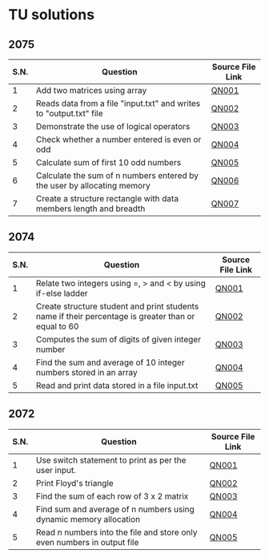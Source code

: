 # TU solutions

## 2075

| S.N. | Question                                                                | Source File Link      |
| ---- | ----------------------------------------------------------------------- | --------------------- |
| 1    | Add two matrices using array                                            | [QN001](2075/QN001.c) |
| 2    | Reads data from a file "input.txt" and writes to "output.txt" file      | [QN002](2075/QN002.c) |
| 3    | Demonstrate the use of logical operators                                | [QN003](2075/QN003.c) |
| 4    | Check whether a number entered is even or odd                           | [QN004](2075/QN004.c) |
| 5    | Calculate sum of first 10 odd numbers                                   | [QN005](2075/QN005.c) |
| 6    | Calculate the sum of n numbers entered by the user by allocating memory | [QN006](2075/QN006.c) |
| 7    | Create a structure rectangle with data members length and breadth       | [QN007](2075/QN007.c) |

## 2074

| S.N. | Question                                                                                            | Source File Link      |
| ---- | --------------------------------------------------------------------------------------------------- | --------------------- |
| 1    | Relate two integers using =, > and < by using if-else ladder                                        | [QN001](2074/QN001.c) |
| 2    | Create structure student and print students name if their percentage is greater than or equal to 60 | [QN002](2074/QN002.c) |
| 3    | Computes the sum of digits of given integer number                                                  | [QN003](2074/QN003.c) |
| 4    | Find the sum and average of 10 integer numbers stored in an array                                   | [QN004](2074/QN004.c) |
| 5    | Read and print data stored in a file input.txt                                                      | [QN005](2074/QN005.c) |

## 2072

| S.N. | Question                                                                | Source File Link      |
| ---- | ----------------------------------------------------------------------- | --------------------- |
| 1    | Use switch statement to print as per the user input.                    | [QN001](2072/QN001.c) |
| 2    | Print Floyd's triangle                                                  | [QN002](2072/QN002.c) |
| 3    | Find the sum of each row of 3 x 2 matrix                                | [QN003](2072/QN003.c) |
| 4    | Find sum and average of n numbers using dynamic memory allocation       | [QN004](2072/QN004.c) |
| 5    | Read n numbers into the file and store only even numbers in output file | [QN005](2072/QN005.c) |
